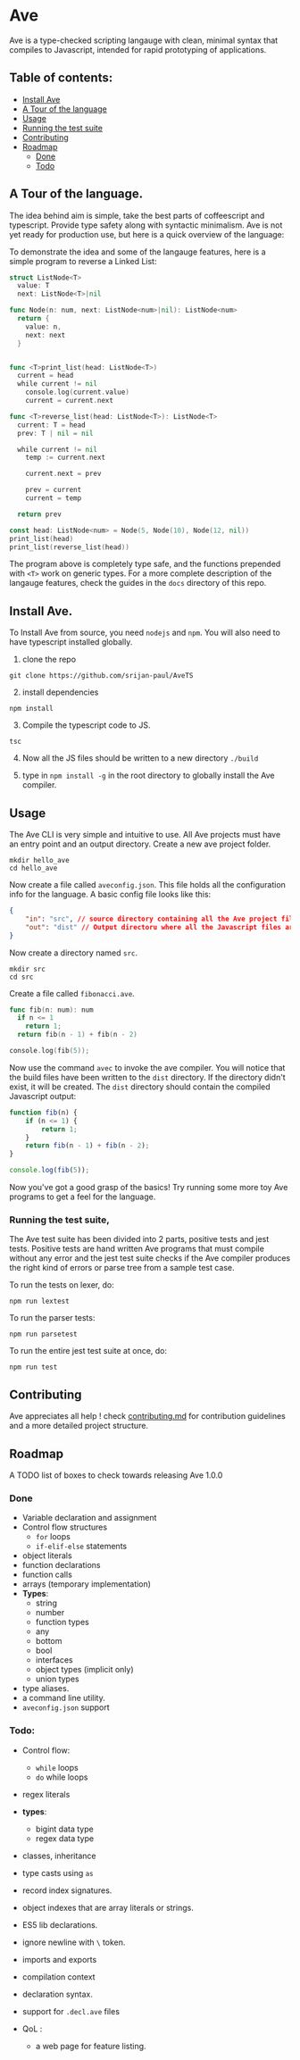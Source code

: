 # Ave

Ave is a type-checked scripting langauge with clean, minimal syntax
that compiles to Javascript, intended for rapid prototyping of
applications.

## Table of contents:

- [Install Ave](#install-ave)
- [A Tour of the language](#a-tour-of-the-language)
- [Usage](#usage)
- [Running the test suite](#running-the-test-suite)
- [Contributing](#contributing)
- [Roadmap](#roadmap)
  - [Done](#done)
  - [Todo](#todo)

## A Tour of the language.

The idea behind aim is simple, take the best parts of coffeescript and typescript. Provide type
safety along with syntactic minimalism. Ave is not yet ready for production use, but here is a
quick overview of the language:

To demonstrate the idea and some of the langauge features,
here is a simple program to reverse a Linked List:

```go
struct ListNode<T>
  value: T
  next: ListNode<T>|nil

func Node(n: num, next: ListNode<num>|nil): ListNode<num>
  return {
    value: n,
    next: next
  }


func <T>print_list(head: ListNode<T>)
  current = head
  while current != nil
    console.log(current.value)
    current = current.next

func <T>reverse_list(head: ListNode<T>): ListNode<T>
  current: T = head
  prev: T | nil = nil

  while current != nil
    temp := current.next

    current.next = prev

    prev = current
    current = temp

  return prev

const head: ListNode<num> = Node(5, Node(10), Node(12, nil))
print_list(head)
print_list(reverse_list(head))
```

The program above is completely type safe, and the functions prepended with `<T>` work on generic types.
For a more complete description of the langauge features, check the guides in the `docs` directory
of this repo.

## Install Ave.

To Install Ave from source, you need `nodejs` and `npm`.
You will also need to have typescript installed globally.

1. clone the repo

```
git clone https://github.com/srijan-paul/AveTS
```

2.  install dependencies

```
npm install
```

3. Compile the typescript code to JS.

```
tsc
```

4. Now all the JS files should be written to a new directory `./build`

5. type in `npm install -g` in the root directory to globally install the Ave compiler.

## Usage

The Ave CLI is very simple and intuitive to use.
All Ave projects must have an entry point and an output directory. Create a new ave project folder.

```
mkdir hello_ave
cd hello_ave
```

Now create a file called `aveconfig.json`. This file holds all the configuration info for the language.
A basic config file looks like this:

```json
{
	"in": "src", // source directory containing all the Ave project files.
	"out": "dist" // Output directoru where all the Javascript files are written to.
}
```

Now create a directory named `src`.

```
mkdir src
cd src
```

Create a file called `fibonacci.ave`.

```go
func fib(n: num): num
  if n <= 1
    return 1;
  return fib(n - 1) + fib(n - 2)

console.log(fib(5));
```

Now use the command `avec` to invoke the ave compiler. You will notice that the build files have been
written to the `dist` directory. If the directory didn't exist, it will be created. The `dist` directory
should contain the compiled Javascript output:

```js
function fib(n) {
	if (n <= 1) {
		return 1;
	}
	return fib(n - 1) + fib(n - 2);
}

console.log(fib(5));
```

Now you've got a good grasp of the basics! Try running some more toy Ave programs to get a feel for the language.

### Running the test suite,

The Ave test suite has been divided into 2 parts, positive tests and jest tests.
Positive tests are hand written Ave programs that must compile without any error and
the jest test suite checks if the Ave compiler produces the right kind of errors or parse
tree from a sample test case.

To run the tests on lexer, do:

```
npm run lextest
```

To run the parser tests:

```
npm run parsetest
```

To run the entire jest test suite at once, do:

```
npm run test
```

## Contributing

Ave appreciates all help ! check [contributing.md](contributing.md) for contribution guidelines and
a more detailed project structure.

## Roadmap

A TODO list of boxes to check towards releasing Ave 1.0.0

### Done

- Variable declaration and assignment
- Control flow structures
  - `for` loops
  - `if-elif-else` statements
- object literals
- function declarations
- function calls
- arrays (temporary implementation)
- **Types**:
  - string
  - number
  - function types
  - any
  - bottom
  - bool
  - interfaces
  - object types (implicit only)
  - union types
- type aliases.
- a command line utility.
- `aveconfig.json` support

### Todo:

- Control flow:

  - `while` loops
  - `do` while loops

- regex literals
- **types**:
  - bigint data type
  - regex data type
- classes, inheritance
- type casts using `as`
- record index signatures.
- object indexes that are array literals or strings.
- ES5 lib declarations.
- ignore newline with `\` token.
- imports and exports
- compilation context
- declaration syntax.
- support for `.decl.ave` files
- QoL :
  - a web page for feature listing.
